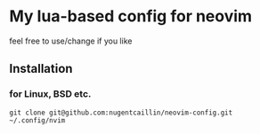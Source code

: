 # My lua-based config for neovim
feel free to use/change if you like
## Installation
### for Linux, BSD etc.
```
git clone git@github.com:nugentcaillin/neovim-config.git ~/.config/nvim
```
